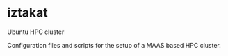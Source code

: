 # iztakat
Ubuntu HPC cluster

Configuration files and scripts for the setup of a MAAS based HPC cluster.

